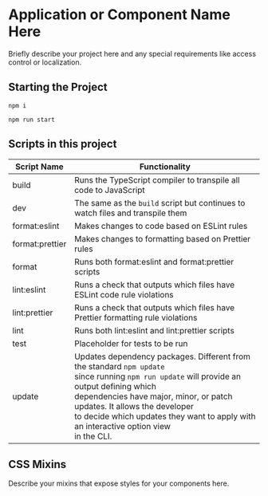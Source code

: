 # Application or Component Name Here

Briefly describe your project here and any special requirements like access control or localization.

## Starting the Project

`npm i`

`npm run start`

## Scripts in this project

| Script Name     | Functionality |
|-----------------|---------------|
| build           | Runs the TypeScript compiler to transpile all code to JavaScript |
| dev             | The same as the `build` script but continues to watch files and transpile them |
| format:eslint   | Makes changes to code based on ESLint rules |
| format:prettier | Makes changes to formatting based on Prettier rules |
| format          | Runs both format:eslint and format:prettier scripts |
| lint:eslint     | Runs a check that outputs which files have ESLint code rule violations |
| lint:prettier   | Runs a check that outputs which files have Prettier formatting rule violations |
| lint            | Runs both lint:eslint and lint:prettier scripts |
| test            | Placeholder for tests to be run |
| update          | Updates dependency packages. Different from the standard `npm update` <br>since running `npm run update` will provide an output defining which <br>dependencies have major, minor, or patch updates. It allows the developer<br>to decide which updates they want to apply with an interactive option view<br>in the CLI. |

## CSS Mixins

Describe your mixins that expose styles for your components here.